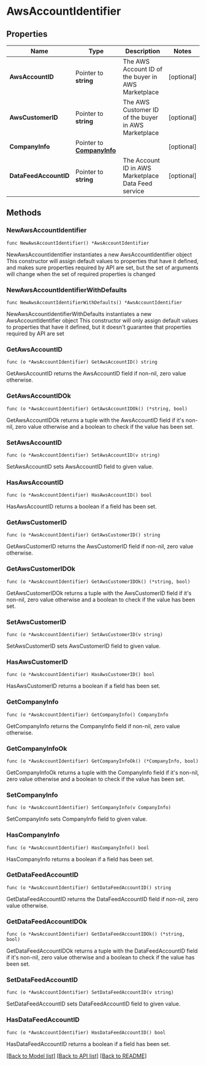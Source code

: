 # AwsAccountIdentifier

## Properties

Name | Type | Description | Notes
------------ | ------------- | ------------- | -------------
**AwsAccountID** | Pointer to **string** | The AWS Account ID of the buyer in AWS Marketplace | [optional] 
**AwsCustomerID** | Pointer to **string** | The AWS Customer ID of the buyer in AWS Marketplace | [optional] 
**CompanyInfo** | Pointer to [**CompanyInfo**](CompanyInfo.md) |  | [optional] 
**DataFeedAccountID** | Pointer to **string** | The Account ID in AWS Marketplace Data Feed service | [optional] 

## Methods

### NewAwsAccountIdentifier

`func NewAwsAccountIdentifier() *AwsAccountIdentifier`

NewAwsAccountIdentifier instantiates a new AwsAccountIdentifier object
This constructor will assign default values to properties that have it defined,
and makes sure properties required by API are set, but the set of arguments
will change when the set of required properties is changed

### NewAwsAccountIdentifierWithDefaults

`func NewAwsAccountIdentifierWithDefaults() *AwsAccountIdentifier`

NewAwsAccountIdentifierWithDefaults instantiates a new AwsAccountIdentifier object
This constructor will only assign default values to properties that have it defined,
but it doesn't guarantee that properties required by API are set

### GetAwsAccountID

`func (o *AwsAccountIdentifier) GetAwsAccountID() string`

GetAwsAccountID returns the AwsAccountID field if non-nil, zero value otherwise.

### GetAwsAccountIDOk

`func (o *AwsAccountIdentifier) GetAwsAccountIDOk() (*string, bool)`

GetAwsAccountIDOk returns a tuple with the AwsAccountID field if it's non-nil, zero value otherwise
and a boolean to check if the value has been set.

### SetAwsAccountID

`func (o *AwsAccountIdentifier) SetAwsAccountID(v string)`

SetAwsAccountID sets AwsAccountID field to given value.

### HasAwsAccountID

`func (o *AwsAccountIdentifier) HasAwsAccountID() bool`

HasAwsAccountID returns a boolean if a field has been set.

### GetAwsCustomerID

`func (o *AwsAccountIdentifier) GetAwsCustomerID() string`

GetAwsCustomerID returns the AwsCustomerID field if non-nil, zero value otherwise.

### GetAwsCustomerIDOk

`func (o *AwsAccountIdentifier) GetAwsCustomerIDOk() (*string, bool)`

GetAwsCustomerIDOk returns a tuple with the AwsCustomerID field if it's non-nil, zero value otherwise
and a boolean to check if the value has been set.

### SetAwsCustomerID

`func (o *AwsAccountIdentifier) SetAwsCustomerID(v string)`

SetAwsCustomerID sets AwsCustomerID field to given value.

### HasAwsCustomerID

`func (o *AwsAccountIdentifier) HasAwsCustomerID() bool`

HasAwsCustomerID returns a boolean if a field has been set.

### GetCompanyInfo

`func (o *AwsAccountIdentifier) GetCompanyInfo() CompanyInfo`

GetCompanyInfo returns the CompanyInfo field if non-nil, zero value otherwise.

### GetCompanyInfoOk

`func (o *AwsAccountIdentifier) GetCompanyInfoOk() (*CompanyInfo, bool)`

GetCompanyInfoOk returns a tuple with the CompanyInfo field if it's non-nil, zero value otherwise
and a boolean to check if the value has been set.

### SetCompanyInfo

`func (o *AwsAccountIdentifier) SetCompanyInfo(v CompanyInfo)`

SetCompanyInfo sets CompanyInfo field to given value.

### HasCompanyInfo

`func (o *AwsAccountIdentifier) HasCompanyInfo() bool`

HasCompanyInfo returns a boolean if a field has been set.

### GetDataFeedAccountID

`func (o *AwsAccountIdentifier) GetDataFeedAccountID() string`

GetDataFeedAccountID returns the DataFeedAccountID field if non-nil, zero value otherwise.

### GetDataFeedAccountIDOk

`func (o *AwsAccountIdentifier) GetDataFeedAccountIDOk() (*string, bool)`

GetDataFeedAccountIDOk returns a tuple with the DataFeedAccountID field if it's non-nil, zero value otherwise
and a boolean to check if the value has been set.

### SetDataFeedAccountID

`func (o *AwsAccountIdentifier) SetDataFeedAccountID(v string)`

SetDataFeedAccountID sets DataFeedAccountID field to given value.

### HasDataFeedAccountID

`func (o *AwsAccountIdentifier) HasDataFeedAccountID() bool`

HasDataFeedAccountID returns a boolean if a field has been set.


[[Back to Model list]](../README.md#documentation-for-models) [[Back to API list]](../README.md#documentation-for-api-endpoints) [[Back to README]](../README.md)


